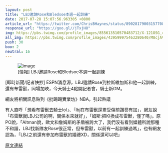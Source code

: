 ```yaml
---
layout: post
title: "LBJ邀請Rose和Bledsoe本週一起訓練"
date: 2017-07-28 15:07:56.963305 +0800
article_url: "https://twitter.com/ChrisBHaynes/status/890281790031577088;https://twitter.com/twithersAP/status/890308334481494016"
response_url: "https://goo.gl//jTxjH8"
img: https://pbs.twimg.com/profile_images/855613510570483712/X-121OSG_400x400.jpg
all_img: https://pbs.twimg.com/profile_images/439599975463280640/M8cjAVPc_400x400.jpeg;https://imagesvc.timeincapp.com/v3/fan/image?&url=https://factoryofsadness.co/files/2014/09/Bledsoe-and-James.jpg
push: 30
boo: 2
neutral: 16
---
```


<figure>
<img src="https://pbs.twimg.com/profile_images/855613510570483712/X-121OSG_400x400.jpg" alt="image">
<figcaption>
[情報] LBJ邀請Rose和Bledsoe本週一起訓練
</figcaption>
</figure>



[即時新聞/記者快抄] ESPN消息源，LBJ邀請Rose到拉斯維加斯和他一起訓練，還有布雷獸，同場加映，今天騎士4點開記者會，騎士新GM。

網友將相關訊息貼到《批踢踢實業坊》NBA，引起熱議

有人直呼「想看布雷獸去騎士lol」、「lbj在布雷獸還累受傷前讚譽有加」，網友說「布雷獸就LBJ公司的啊，關係本來就好」，「姆斯:把KI換成布雷獸，懂了嗎」。原PO說，「Altman說，歐文和詹姆斯的矛盾被誇大了，我們沒有看到媒體所說那種不和諧，LBJ找新隊友Rose很正常，但布雷獸，以前有一起訓練過嗎」，也有網友認為，「LBJ之前還有參加布雷獸的婚禮XD，關係還可以吧」

<a href = "https://www.ptt.cc/bbs/NBA/M.1501104861.A.1BA.html">原文連結</a>

